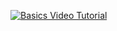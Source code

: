 [![Basics Video Tutorial](![image](img/basics.png))](https://vimeo.com/656342336 "Basics Tutorial")
